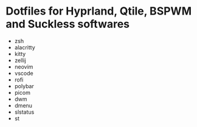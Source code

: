 # Dotfiles for Hyprland, Qtile, BSPWM and Suckless softwares 

- zsh
- alacritty
- kitty
- zellij
- neovim
- vscode
- rofi
- polybar
- picom
- dwm
- dmenu
- slstatus
- st 

